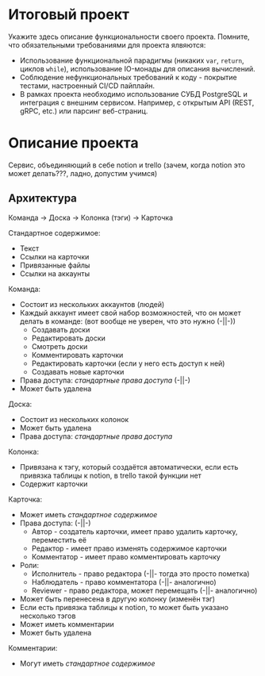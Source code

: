 # Итоговый проект

Укажите здесь описание функциональности своего проекта. Помните, что обязательными требованиями для проекта ялвяются:

- Использование функциональной парадигмы (никаких `var`, `return`, циклов `while`), использование IO-монады для описания вычислений.
- Соблюдение нефункциональных требований к коду - покрытие тестами, настроенный CI/CD пайплайн.
- В рамках проекта необходимо использование СУБД PostgreSQL и интеграция с внешним сервисом. Например, с открытым API (REST, gRPC, etc.) или парсинг веб-страниц.


# Описание проекта

Сервис, объединяющий в себе notion и trello (зачем, когда notion это может делать???, ладно, допустим учимся)

## Архитектура

Команда -> Доска -> Колонка (тэги) -> Карточка

Стандартное содержимое:
* Текст
* Ссылки на карточки
* Привязанные файлы
* Ссылки на аккаунты

Команда:
* Состоит из нескольких аккаунтов (людей)
* Каждый аккаунт имеет свой набор возможностей, что он может делать в команде: (вот вообще не уверен, что это нужно (-||-))
  * Создавать доски
  * Редактировать доски
  * Смотреть доски
  * Комментировать карточки
  * Редактировать карточки (если у него есть доступ к ней)
  * Создавать новые карточки
* Права доступа: _стандартные права доступа_ (-||-)
* Может быть удалена

Доска:
* Состоит из нескольких колонок
* Может быть удалена
* Права доступа: _стандартные права доступа_

Колонка:
* Привязана к тэгу, который создаётся автоматически, если есть привязка таблицы к notion, в trello такой функции нет
* Содержит карточки

Карточка:
* Может иметь _стандартное содержимое_
* Права доступа: (-||-)
  * Автор - создатель карточки, имеет право удалить карточку, переместить её
  * Редактор - имеет право изменять содержимое карточки
  * Комментатор - имеет право комментировать карточку
* Роли:
  * Исполнитель - право редактора (-||- тогда это просто пометка)
  * Наблюдатель - право комментатора (-||- аналогично)
  * Reviewer - право редактора, может перемещать (-||- аналогично)
* Может быть перенесена в другую колонку (изменён тэг)
* Если есть привязка таблицы к notion, то может быть указано несколько тэгов
* Может иметь комментарии
* Может быть удалена

Комментарии:
* Могут иметь _стандартное содержимое_